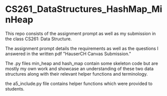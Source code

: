 # CS261_DataStructures_HashMap_MinHeap

This repo consists of the assignment prompt as well as my submission in the class CS261: Data Structure. 

The assignment prompt details the requirements as well as the questions I answered in the written pdf "HauserCH Canvas Submission."

The .py files min_heap and hash_map contain some skeleton code but are mostly my own work and showcase an understanding of these two data structures along
with their relevant helper functions and terminology.

the a5_include.py file contains helper functions which were provided to students.
